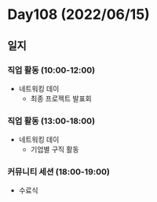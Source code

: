 # Day108 (2022/06/15)

## 일지

### 직업 활동 (10:00-12:00)

  * 네트워킹 데이
    * 최종 프로젝트 발표회

### 직업 활동 (13:00-18:00)

  * 네트워킹 데이
    * 기업별 구직 활동

### 커뮤니티 세션 (18:00-19:00)

  * 수료식
